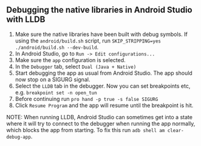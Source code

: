## Debugging the native libraries in Android Studio with LLDB

1. Make sure the native libraries have been built with debug symbols. If using the `android/build.sh`
   script, run `SKIP_STRIPPING=yes ./android/build.sh --dev-build`.
2. In Android Studio, go to `Run -> Edit configurations...`
3. Make sure the `app` configuration is selected.
4. In the `Debugger` tab, select `Dual (Java + Native)`
5. Start debugging the app as usual from Android Studio. The app should now stop on a SIGURG signal.
6. Select the `LLDB` tab in the debugger. Now you can set breakpoints etc, e.g.
   `breakpoint set -n open_tun`
7. Before continuing run `pro hand -p true -s false SIGURG`
8. Click `Resume Program` and the app will resume until the breakpoint is hit.

NOTE: When running LLDB, Android Studio can sometimes get into a state where it will try to
connect to the debugger when running the app normally, which blocks the app from starting.
To fix this run `adb shell am clear-debug-app`.
